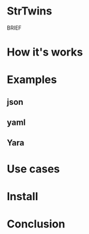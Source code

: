 # StrTwins

BRIEF

# How it's works

# Examples

## json

## yaml

## Yara

# Use cases

# Install

# Conclusion
